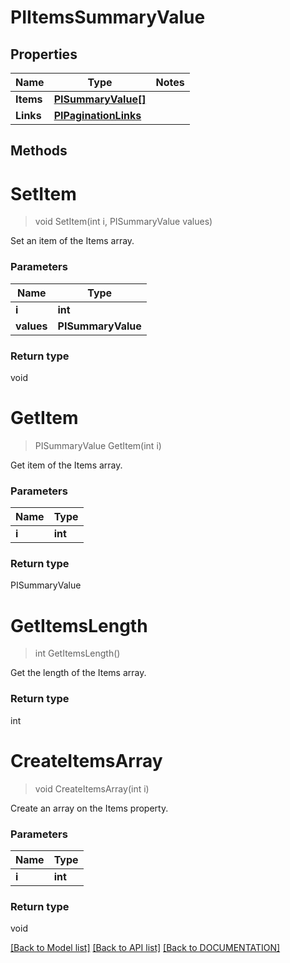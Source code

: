 # PIItemsSummaryValue

## Properties
Name | Type | Notes
------------ | ------------- | -------------
**Items** | **[**PISummaryValue[]**](../Model/PISummaryValue.md)**
**Links** | **[**PIPaginationLinks**](../Model/PIPaginationLinks.md)**

## Methods

# **SetItem**
> void SetItem(int i, PISummaryValue values)

Set an item of the Items array.

### Parameters

Name | Type
------------- | -------------
 **i** | **int**
 **values** | **PISummaryValue**

### Return type

void


# **GetItem**
> PISummaryValue GetItem(int i)

Get item of the Items array.

### Parameters

Name | Type
------------- | -------------
 **i** | **int**

### Return type

PISummaryValue


# **GetItemsLength**
> int GetItemsLength()

Get the length of the Items array.


### Return type

int


# **CreateItemsArray**
> void CreateItemsArray(int i)

Create an array on the Items property.

### Parameters

Name | Type
------------- | -------------
 **i** | **int**

### Return type

void

[[Back to Model list]](../../DOCUMENTATION.md#documentation-for-models) [[Back to API list]](../../DOCUMENTATION.md#documentation-for-api-endpoints) [[Back to DOCUMENTATION]](../../DOCUMENTATION.md)
